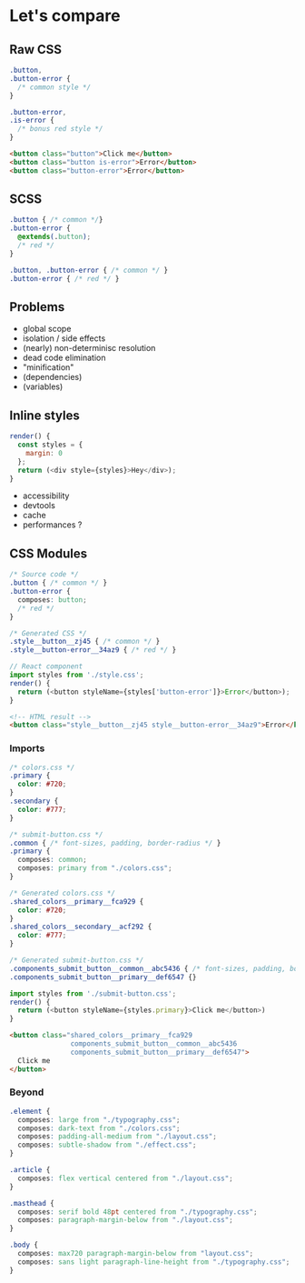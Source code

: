 # Let's compare

## Raw CSS

```css
.button,
.button-error {
  /* common style */
}

.button-error,
.is-error {
  /* bonus red style */
}
```

```html
<button class="button">Click me</button>
<button class="button is-error">Error</button>
<button class="button-error">Error</button>
```

## SCSS

```css
.button { /* common */}
.button-error {
  @extends(.button);
  /* red */
}
```

```css
.button, .button-error { /* common */ }
.button-error { /* red */ }
```

## Problems

- global scope
- isolation / side effects
- (nearly) non-determinisc resolution
- dead code elimination
- "minification"
- (dependencies)
- (variables)

## Inline styles

```javascript
render() {
  const styles = {
    margin: 0
  };
  return (<div style={styles}>Hey</div>);
}
```

- accessibility
- devtools
- cache
- performances ?

## CSS Modules

```css
/* Source code */
.button { /* common */ }
.button-error {
  composes: button;
  /* red */
}
```

```css
/* Generated CSS */
.style__button__zj45 { /* common */ }
.style__button-error__34az9 { /* red */ }
```

```javascript
// React component
import styles from './style.css';
render() {
  return (<button styleName={styles['button-error']}>Error</button>);
}
```

```html
<!-- HTML result -->
<button class="style__button__zj45 style__button-error__34az9">Error</html>
```

### Imports

```css
/* colors.css */
.primary {
  color: #720;
}
.secondary {
  color: #777;
}
```

```css
/* submit-button.css */
.common { /* font-sizes, padding, border-radius */ }
.primary {
  composes: common;
  composes: primary from "./colors.css";
}
```

```css
/* Generated colors.css */
.shared_colors__primary__fca929 {
  color: #720;
}
.shared_colors__secondary__acf292 {
  color: #777;
}
```

```css
/* Generated submit-button.css */
.components_submit_button__common__abc5436 { /* font-sizes, padding, border-radius */ }
.components_submit_button__primary__def6547 {}
```

```javascript
import styles from './submit-button.css';
render() {
  return (<button styleName={styles.primary}>Click me</button>)
}
```

```html
<button class="shared_colors__primary__fca929
               components_submit_button__common__abc5436
               components_submit_button__primary__def6547">
  Click me
</button>
```

### Beyond

```css
.element {
  composes: large from "./typography.css";
  composes: dark-text from "./colors.css";
  composes: padding-all-medium from "./layout.css";
  composes: subtle-shadow from "./effect.css";
}

.article {
  composes: flex vertical centered from "./layout.css";
}

.masthead {
  composes: serif bold 48pt centered from "./typography.css";
  composes: paragraph-margin-below from "./layout.css";
}

.body {
  composes: max720 paragraph-margin-below from "layout.css";
  composes: sans light paragraph-line-height from "./typography.css";
}
```
